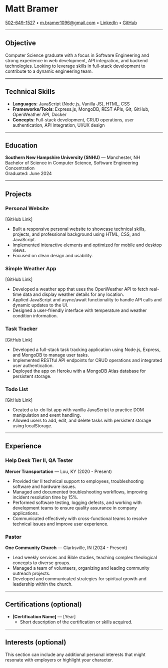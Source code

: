 # Matt Bramer
[502-649-1527](tel:5026491527) • m.bramer1096@gmail.com • [LinkedIn](https://www.linkedin.com/in/matthew-bramer-505828179?trk=people-guest_people_search-card&original_referer=https%3A%2F%2Fwww.linkedin.com%2Fpub%2Fdir%3FfirstName%3DMatthew%26lastName%3Dbramer%26trk%3Dpeople-guest_people-search-bar_search-submit) • [GitHub](github.com/bramermatt)

---

## Objective
Computer Science graduate with a focus in Software Engineering and strong experience in web development, API integration, and backend technologies. Looking to leverage skills in full-stack development to contribute to a dynamic engineering team.

---

## Technical Skills
- **Languages**: JavaScript (Node.js, Vanilla JS), HTML, CSS
- **Frameworks/Tools**: Express.js, MongoDB, REST APIs, Git, GitHub, OpenWeather API, Docker
- **Concepts**: Full-stack development, CRUD operations, user authentication, API integration, UI/UX design

---

## Education
**Southern New Hampshire University (SNHU)** — Manchester, NH  
Bachelor of Science in Computer Science, Software Engineering Concentration  
Graduated: June 2024

---

## Projects

### Personal Website
[GitHub Link]  
- Built a responsive personal website to showcase technical skills, projects, and professional background using HTML, CSS, and JavaScript.
- Implemented interactive elements and optimized for mobile and desktop views.
- Focused on clean design and usability.

### Simple Weather App
[GitHub Link]  
- Developed a weather app that uses the OpenWeather API to fetch real-time data and display weather details for any location.
- Applied JavaScript and async/await functionality to handle API calls and dynamic updates to the UI.
- Designed a user-friendly interface with temperature and weather condition information.

### Task Tracker
[GitHub Link]  
- Developed a full-stack task tracking application using Node.js, Express, and MongoDB to manage user tasks.
- Implemented RESTful API endpoints for CRUD operations and integrated user authentication.
- Deployed the app on Heroku with a MongoDB Atlas database for persistent storage.

### Todo List
[GitHub Link]  
- Created a to-do list app with vanilla JavaScript to practice DOM manipulation and event handling.
- Allowed users to add, edit, and delete tasks with persistent storage using localStorage.

---

## Experience

### **Help Desk Tier II, QA Tester**  
**Mercer Transportation** — Lou, KY (2020 - Present)  
- Provided tier II technical support to employees, troubleshooting software and hardware issues.
- Managed and documented troubleshooting workflows, improving incident resolution time by 15%.
- Performed software testing, logging defects, and working with development teams to ensure quality assurance in company applications.
- Communicated effectively with cross-functional teams to resolve technical issues and improve user experience.

### **Pastor**  
**One Community Church** — Clarksville, IN (2024 - Present)  
- Lead weekly services and Bible studies, teaching complex theological concepts to diverse groups.
- Managed a team of volunteers, organizing and leading community outreach projects.
- Developed and communicated strategies for spiritual growth and leadership within the church.

---

## Certifications (optional)
- **[Certification Name]** — [Year]  
  - Short description of the certification or skills acquired.

---

## Interests (optional)
This section can include any additional personal interests that might resonate with employers or highlight your character.
